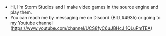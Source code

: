 - Hi, I’m Storm Studios and I make video games in the source engine and play them.
- You can reach me by messaging me on Discord (BILL#4935) or going to my Youtube channel (https://www.youtube.com/channel/UCS8fyC6uJBHcJ_1QLuPmTEA)

<!---
stormstudios1/stormstudios1 is a ✨ special ✨ repository because its `README.md` (this file) appears on your GitHub profile.
You can click the Preview link to take a look at your changes.
--->

